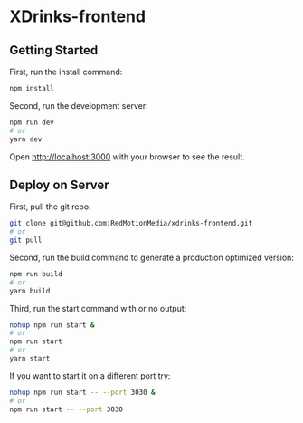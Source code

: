 # XDrinks-frontend

## Getting Started

First, run the install command:

```bash
npm install
```
Second, run the development server:

```bash
npm run dev
# or
yarn dev
```

Open [http://localhost:3000](http://localhost:3000) with your browser to see the result.

## Deploy on Server

First, pull the git repo:
```bash
git clone git@github.com:RedMotionMedia/xdrinks-frontend.git
# or 
git pull
```
Second, run the build command to generate a production optimized version:
```bash
npm run build
# or 
yarn build
```
Third, run the start command with or no output:
```bash
nohup npm run start &
# or
npm run start 
# or
yarn start
```
If you want to start it on a different port try:
```bash
nohup npm run start -- --port 3030 &
# or
npm run start -- --port 3030
```